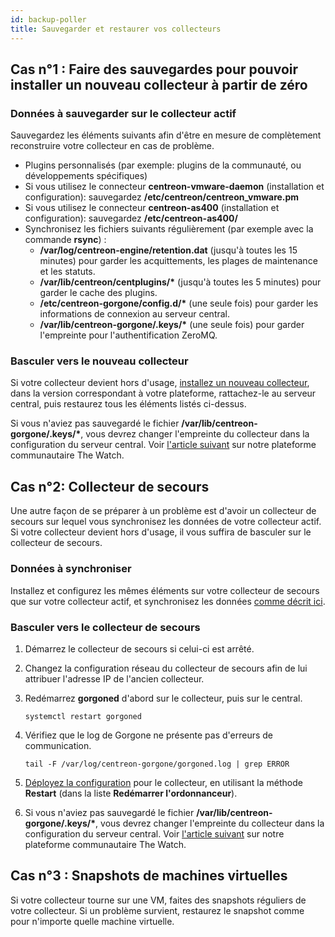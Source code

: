 ```yaml
---
id: backup-poller
title: Sauvegarder et restaurer vos collecteurs
---
```


## Cas n°1 : Faire des sauvegardes pour pouvoir installer un nouveau collecteur à partir de zéro

### Données à sauvegarder sur le collecteur actif

Sauvegardez les éléments suivants afin d'être en mesure de complètement reconstruire votre collecteur en cas de problème.

- Plugins personnalisés (par exemple: plugins de la communauté, ou développements spécifiques)
- Si vous utilisez le connecteur **centreon-vmware-daemon** (installation et configuration): sauvegardez **/etc/centreon/centreon_vmware.pm**
- Si vous utilisez le connecteur **centreon-as400** (installation et configuration): sauvegardez **/etc/centreon-as400/**
- Synchronisez les fichiers suivants régulièrement (par exemple avec la commande **rsync**) :
   - **/var/log/centreon-engine/retention.dat** (jusqu'à toutes les 15 minutes) pour garder les acquittements, les plages de maintenance et les statuts.
   - **/var/lib/centreon/centplugins/\*** (jusqu'à toutes les 5 minutes) pour garder le cache des plugins.
   - **/etc/centreon-gorgone/config.d/\*** (une seule fois) pour garder les informations de connexion au serveur central.
   - **/var/lib/centreon-gorgone/.keys/\*** (une seule fois) pour garder l'empreinte pour l'authentification ZeroMQ.

### Basculer vers le nouveau collecteur

Si votre collecteur devient hors d'usage, [installez un nouveau collecteur](../installation/installation-of-a-poller/using-packages.md), dans la version correspondant à votre plateforme, rattachez-le au serveur central, puis restaurez tous les éléments listés ci-dessus.

Si vous n'aviez pas sauvegardé le fichier **/var/lib/centreon-gorgone/.keys/\***, vous devrez changer l'empreinte du collecteur dans la configuration du serveur central. Voir [l'article suivant](https://thewatch.centreon.com/troubleshooting-41/poller-does-not-work-after-migration-or-reinstallation-fingerprint-changed-for-target-1177) sur notre plateforme communautaire The Watch.

## Cas n°2: Collecteur de secours

Une autre façon de se préparer à un problème est d'avoir un collecteur de secours sur lequel vous synchronisez les données de votre collecteur actif. Si votre collecteur devient hors d'usage, il vous suffira de basculer sur le collecteur de secours.

### Données à synchroniser

Installez et configurez les mêmes éléments sur votre collecteur de secours que sur votre collecteur actif, et synchronisez les données [comme décrit ici](#données-à-sauvegarder-sur-le-collecteur-actif).

### Basculer vers le collecteur de secours

1. Démarrez le collecteur de secours si celui-ci est arrêté.
2. Changez la configuration réseau du collecteur de secours afin de lui attribuer l'adresse IP de l'ancien collecteur.
3. Redémarrez **gorgoned** d'abord sur le collecteur, puis sur le central.

   ```shell
   systemctl restart gorgoned
   ```

4. Vérifiez que le log de Gorgone ne présente pas d'erreurs de communication.

   ```shell
   tail -F /var/log/centreon-gorgone/gorgoned.log | grep ERROR
   ```

5. [Déployez la configuration](../monitoring/monitoring-servers/deploying-a-configuration.md) pour le collecteur, en utilisant la méthode **Restart** (dans la liste **Redémarrer l'ordonnanceur**).
6. Si vous n'aviez pas sauvegardé le fichier **/var/lib/centreon-gorgone/.keys/\***, vous devrez changer l'empreinte du collecteur dans la configuration du serveur central. Voir [l'article suivant](https://thewatch.centreon.com/troubleshooting-41/poller-does-not-work-after-migration-or-reinstallation-fingerprint-changed-for-target-1177) sur notre plateforme communautaire The Watch.

## Cas n°3 : Snapshots de machines virtuelles

Si votre collecteur tourne sur une VM, faites des snapshots réguliers de votre collecteur. Si un problème survient, restaurez le snapshot comme pour n'importe quelle machine virtuelle.
